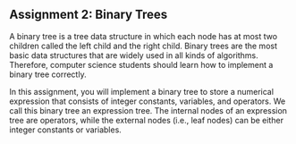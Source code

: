 ## Assignment 2: Binary Trees

A binary tree is a tree data structure in which each node has at most two children called the left child and the right child. Binary trees are the most basic data structures that are widely used in all kinds of algorithms. Therefore, computer science students should learn how to implement a binary tree correctly.

In this assignment, you will implement a binary tree to store a numerical expression that consists of integer constants, variables, and operators. We call this binary tree an expression tree. The internal nodes of an expression tree are operators, while the external nodes (i.e., leaf nodes) can be either integer constants or variables.